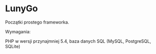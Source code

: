LunyGo
======
Początki prostego frameworka.

Wymagania:

PHP w wersji przynajmniej 5.4, baza danych SQL (MySQL, PostgreSQL, SQLite)
